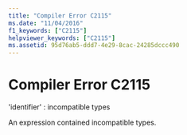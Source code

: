 ```yaml
---
title: "Compiler Error C2115"
ms.date: "11/04/2016"
f1_keywords: ["C2115"]
helpviewer_keywords: ["C2115"]
ms.assetid: 95d76ab5-ddd7-4e29-8cac-24285dccc490
---
```

# Compiler Error C2115

'identifier' : incompatible types

An expression contained incompatible types.
